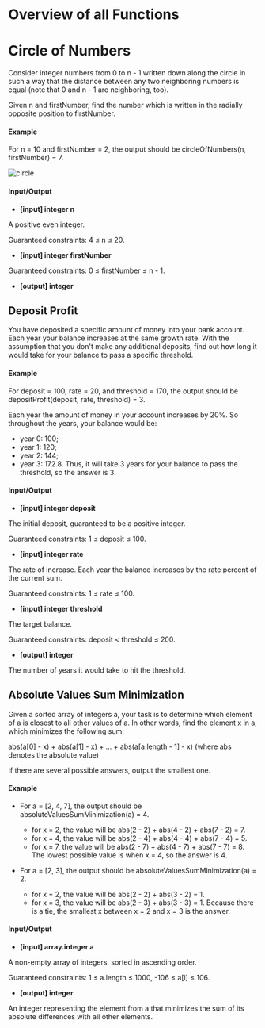 # Overview of all Functions

# Circle of Numbers

Consider integer numbers from 0 to n - 1 written down along the circle in such a way that the distance between any two neighboring numbers is equal (note that 0 and n - 1 are neighboring, too).

Given n and firstNumber, find the number which is written in the radially opposite position to firstNumber.

#### Example

For n = 10 and firstNumber = 2, the output should be
circleOfNumbers(n, firstNumber) = 7.

![circle](images/circle_or_numbers.png)

#### Input/Output

* **[input] integer n**

A positive even integer.

Guaranteed constraints:
4 ≤ n ≤ 20.

* **[input] integer firstNumber**

Guaranteed constraints:
0 ≤ firstNumber ≤ n - 1.

* **[output] integer**

## Deposit Profit

You have deposited a specific amount of money into your bank account. Each year your balance increases at the same growth rate. With the assumption that you don't make any additional deposits, find out how long it would take for your balance to pass a specific threshold.

#### Example

For deposit = 100, rate = 20, and threshold = 170, the output should be
depositProfit(deposit, rate, threshold) = 3.

Each year the amount of money in your account increases by 20%. So throughout the years, your balance would be:

* year 0: 100;
* year 1: 120;
* year 2: 144;
* year 3: 172.8.
Thus, it will take 3 years for your balance to pass the threshold, so the answer is 3.

#### Input/Output

* **[input] integer deposit**

The initial deposit, guaranteed to be a positive integer.

Guaranteed constraints:
1 ≤ deposit ≤ 100.

* **[input] integer rate**

The rate of increase. Each year the balance increases by the rate percent of the current sum.

Guaranteed constraints:
1 ≤ rate ≤ 100.

* **[input] integer threshold**

The target balance.

Guaranteed constraints:
deposit < threshold ≤ 200.

* **[output] integer**

The number of years it would take to hit the threshold.

## Absolute Values Sum Minimization

Given a sorted array of integers a, your task is to determine which element of a is closest to all other values of a. In other words, find the element x in a, which minimizes the following sum:

abs(a[0] - x) + abs(a[1] - x) + ... + abs(a[a.length - 1] - x)
(where abs denotes the absolute value)

If there are several possible answers, output the smallest one.

#### Example

* For a = [2, 4, 7], the output should be absoluteValuesSumMinimization(a) = 4.

    * for x = 2, the value will be abs(2 - 2) + abs(4 - 2) + abs(7 - 2) = 7.
    * for x = 4, the value will be abs(2 - 4) + abs(4 - 4) + abs(7 - 4) = 5.
    * for x = 7, the value will be abs(2 - 7) + abs(4 - 7) + abs(7 - 7) = 8.
The lowest possible value is when x = 4, so the answer is 4.

* For a = [2, 3], the output should be absoluteValuesSumMinimization(a) = 2.

    * for x = 2, the value will be abs(2 - 2) + abs(3 - 2) = 1.
    * for x = 3, the value will be abs(2 - 3) + abs(3 - 3) = 1.
Because there is a tie, the smallest x between x = 2 and x = 3 is the answer.

#### Input/Output

* **[input] array.integer a**

A non-empty array of integers, sorted in ascending order.

Guaranteed constraints:
1 ≤ a.length ≤ 1000,
-106 ≤ a[i] ≤ 106.

* **[output] integer**

An integer representing the element from a that minimizes the sum of its absolute differences with all other elements.
